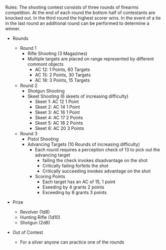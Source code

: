 Rules:
The shooting contest consists of three rounds of firearms competition. At the end of each round the bottom half of contestants are knocked out. In the third round the highest scorer wins. In the event of a tie in the last round an additional round can be performed to determine a winner. 

- Rounds
	- Round 1
		- Rifle Shooting (3 Magazines)
		- Multiple targets are placed on range represented by different commont objects
			- AC 12: 1 Points, 60 Targets
			- AC 15: 2 Points, 30 Targets
			- AC 18: 3 Points, 15 Targets
	- Round 2
		- Shotgun Shooting
		- Skeet Shooting (6 skeets of increasing difficulty)
			- Skeet 1: AC 12 1 Point
			- Skeet 2: AC 14 1 Point
			- Skeet 3: AC 16 1 Point
			- Skeet 4: AC 17 2 Points
			- Skeet 5: AC 18 2 Points
			- Skeet 6: AC 20 3 Points
	- Round 3
		- Pistol Shooting
		- Advancing Targets (10 Rounds of increasing difficulty)
			- Each round requires a perception check of 13 to pick out the advancing target
				- failing the check invokes disadvantage on the shot
				- Critically failing forfeits the shot
				- Critically succeeding invokes advantage on the shot
			- Scoring Points
				- Each target has an AC of 15, 1 point
				- Exeeding by 4 grants 2 points
				- Exceeding by 8 grants 3 points

- Prize
	- Revolver (1d8)
	- Hunting Rifle (1d10)
	- Shotgun (2d8)

- Out of Contest
	- For a silver anyone can practice one of the rounds